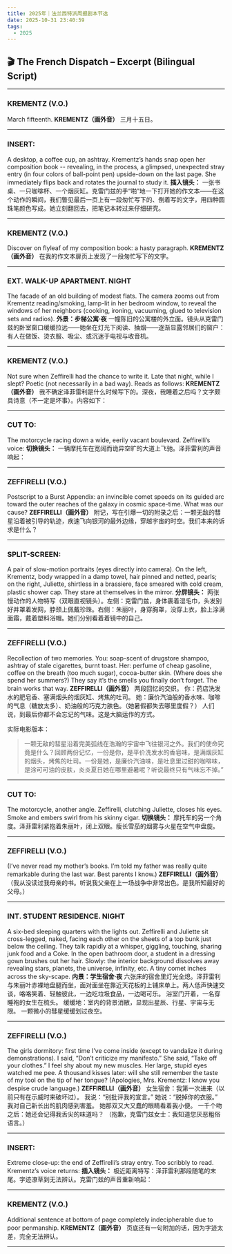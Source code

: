 ```yaml
---
title: 2025年｜法兰西特派周报剧本节选
date: 2025-10-31 23:40:59
tags:
  - 2025
---
```


## 🎬 **The French Dispatch – Excerpt (Bilingual Script)**

---

### **KREMENTZ (V.O.)**

March fifteenth.
**KREMENTZ（画外音）**
三月十五日。

---

### **INSERT:**

A desktop, a coffee cup, an ashtray. Krementz’s hands snap open her composition book -- revealing, in the process, a glimpsed, unexpected stray entry (in four colors of ball-point pen) upside-down on the last page. She immediately flips back and rotates the journal to study it.
**插入镜头：**
一张书桌、一只咖啡杯、一个烟灰缸。克雷门兹的手“啪”地一下打开她的作文本——在这个动作的瞬间，我们瞥见最后一页上有一段匆忙写下的、倒着写的文字，用四种圆珠笔颜色写成。她立刻翻回去，把笔记本转过来仔细研究。

---

### **KREMENTZ (V.O.)**

Discover on flyleaf of my composition book: a hasty paragraph.
**KREMENTZ（画外音）**
在我的作文本扉页上发现了一段匆忙写下的文字。

---

### **EXT. WALK-UP APARTMENT. NIGHT**

The facade of an old building of modest flats. The camera zooms out from Krementz reading/smoking, lamp-lit in her bedroom window, to reveal the windows of her neighbors (cooking, ironing, vacuuming, glued to television sets and radios).
**外景：步梯公寓·夜**
一幢陈旧的公寓楼的外立面。镜头从克雷门兹的卧室窗口缓缓拉远——她坐在灯光下阅读、抽烟——逐渐显露邻居们的窗户：有人在做饭、烫衣服、吸尘、或沉迷于电视与收音机。

---

### **KREMENTZ (V.O.)**

Not sure when Zeffirelli had the chance to write it. Late that night, while I slept? Poetic (not necessarily in a bad way). Reads as follows:
**KREMENTZ（画外音）**
我不确定泽菲雷利是什么时候写下的。深夜，我睡着之后吗？文字颇具诗意（不一定是坏事）。内容如下：

---

### **CUT TO:**

The motorcycle racing down a wide, eerily vacant boulevard. Zeffirelli’s voice:
**切换镜头：**
一辆摩托车在宽阔而诡异空旷的大道上飞驰。泽菲雷利的声音响起：

---

### **ZEFFIRELLI (V.O.)**

Postscript to a Burst Appendix: an invincible comet speeds on its guided arc toward the outer reaches of the galaxy in cosmic space-time. What was our cause?
**ZEFFIRELLI（画外音）**
附记，写在引爆一切的附录之后：一颗无敌的彗星沿着被引导的轨迹，疾速飞向银河的最外边缘，穿越宇宙的时空。我们本来的诉求是什么？

---

### **SPLIT-SCREEN:**

A pair of slow-motion portraits (eyes directly into camera). On the left, Krementz, body wrapped in a damp towel, hair pinned and netted, pearls; on the right, Juliette, shirtless in a brassiere, face smeared with cold cream, plastic shower cap. They stare at themselves in the mirror.
**分屏镜头：**
两张慢动作的人物特写（双眼直视镜头）。左侧：克雷门兹，身体裹着湿毛巾，头发别好并罩着发网，脖颈上佩戴珍珠。右侧：朱丽叶，身穿胸罩，没穿上衣，脸上涂满面霜，戴着塑料浴帽。她们分别看着着镜中的自己。

---

### **ZEFFIRELLI (V.O.)**

Recollection of two memories. You: soap-scent of drugstore shampoo, ashtray of stale cigarettes, burnt toast. Her: perfume of cheap gasoline, coffee on the breath (too much sugar), cocoa-butter skin. (Where does she spend her summers?) They say it’s the smells you finally don’t forget. The brain works that way.
**ZEFFIRELLI（画外音）**
两段回忆的交织。
你：药店洗发水的肥皂香、塞满烟头的烟灰缸、烤焦的吐司。
她：廉价汽油般的香水味、咖啡的气息（糖放太多）、奶油般的巧克力肤色。（她暑假都失去哪里度假？）
人们说，到最后你都不会忘记的气味。这是大脑运作的方式。

实际电影版本：
>一颗无敌的彗星沿着完美弧线在浩瀚的宇宙中飞往银河之外。我们的使命究竟是什么？回顾两份记忆，一份是你，是平价洗发水的香皂味，是满烟灰缸的烟头，烤焦的吐司。一份是她，是廉价汽油味，是吐息里过甜的咖啡味，是涂可可油的皮肤，炎炎夏日她在哪里避暑呢？听说最终只有气味忘不掉。”

---

### **CUT TO:**

The motorcycle, another angle. Zeffirelli, clutching Juliette, closes his eyes. Smoke and embers swirl from his skinny cigar.
**切换镜头：**
摩托车的另一个角度。泽菲雷利紧抱着朱丽叶，闭上双眼。瘦长雪茄的烟雾与火星在空气中盘旋。

---

### **ZEFFIRELLI (V.O.)**

(I’ve never read my mother’s books. I’m told my father was really quite remarkable during the last war. Best parents I know.)
**ZEFFIRELLI（画外音）**
（我从没读过我母亲的书。听说我父亲在上一场战争中非常出色。是我所知最好的父母。）

---

### **INT. STUDENT RESIDENCE. NIGHT**

A six-bed sleeping quarters with the lights out. Zeffirelli and Juliette sit cross-legged, naked, facing each other on the sheets of a top bunk just below the ceiling. They talk rapidly at a whisper, giggling, touching, sharing junk food and a Coke. In the open bathroom door, a student in a dressing gown brushes out her hair. Slowly: the interior background dissolves away revealing stars, planets, the universe, infinity, etc. A tiny comet inches across the sky-scape.
**内景：学生宿舍·夜**
六张床的宿舍里灯光全熄。泽菲雷利与朱丽叶赤裸地盘腿而坐，面对面坐在靠近天花板的上铺床单上。两人低声快速交谈，咯咯笑着、轻触彼此，一边吃垃圾食品，一边喝可乐。
浴室门开着，一名穿睡袍的女生在梳头。
缓缓地：室内的背景消散，显现出星辰、行星、宇宙与无限。
一颗微小的彗星缓缓划过夜空。

---

### **ZEFFIRELLI (V.O.)**

The girls dormitory: first time I’ve come inside (except to vandalize it during demonstrations). I said, “Don’t criticize my manifesto.” She said, “Take off your clothes.” I feel shy about my new muscles. Her large, stupid eyes watched me pee. A thousand kisses later: will she still remember the taste of my tool on the tip of her tongue? (Apologies, Mrs. Krementz: I know you despise crude language.)
**ZEFFIRELLI（画外音）**
女生宿舍：我第一次进来（以前只有在示威时来破坏过）。
我说：“别批评我的宣言。”
她说：“脱掉你的衣服。”
我对自己新长出的肌肉感到害羞。
她那双又大又蠢的眼睛看着我小便。
一千个吻之后：她还会记得我舌尖的味道吗？
（抱歉，克雷门兹女士：我知道您厌恶粗俗语言。）

---

### **INSERT:**

Extreme close-up: the end of Zeffirelli’s stray entry. Too scribbly to read. Krementz’s voice returns:
**插入镜头：**
极近距离特写：泽菲雷利那段随笔的末尾。字迹潦草到无法辨认。克雷门兹的声音重新响起：

---

### **KREMENTZ (V.O.)**

Additional sentence at bottom of page completely indecipherable due to poor penmanship.
**KREMENTZ（画外音）**
页底还有一句附加的话，因为字迹太差，完全无法辨认。

---

